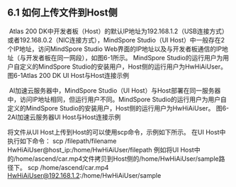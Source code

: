 ## 6.1 如何上传文件到Host侧
​	Atlas 200 DK中开发者板（Host）的默认IP地址为192.168.1.2（USB连接方式）或者192.168.0.2（NIC连接方式），MindSpore Studio（UI Host）中一般存在2个IP地址，访问MindSpore Studio Web界面的IP地址以及与开发者板通信的IP地址（与开发者板在同一网段），如图6-1所示。
MindSpore Studio的运行用户为用户自定义的MindSpore Studio的安装用户，Host侧的运行用户为HwHiAiUser。
图6-1Atlas 200 DK UI Host与Host连接示例


​	AI加速云服务器中，MindSpore Studio（UI Host）与Host部署在同一服务器中，访问IP地址相同，但运行用户不同。MindSpore Studio的运行用户为用户自定义的MindSpore Studio的安装用户，Host侧的运行用户为HwHiAiUser。
图6-2AI加速云服务器UI Host与Host连接示例


将文件从UI Host上传到Host的可以使用scp命令，示例如下所示。
在UI Host中执行如下命令：
scp /filepath/filename HwHiAiUser@host_ip:/home/HwHiAiUser/filepath
例如将UI Host中的/home/ascend/car.mp4文件拷贝到Host侧的/home/HwHiAiUser/sample路径下。
scp /home/ascend/car.mp4 HwHiAiUser@192.168.1.2:/home/HwHiAiUser/sample

